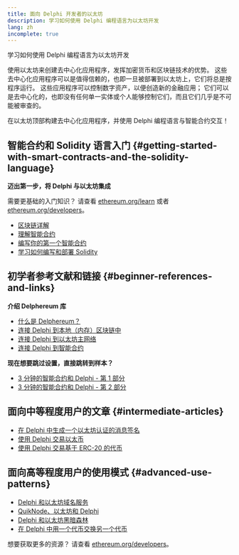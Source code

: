 ```yaml
---
title: 面向 Delphi 开发者的以太坊
description: 学习如何使用 Delphi 编程语言为以太坊开发
lang: zh
incomplete: true
---
```


<FeaturedText>

学习如何使用 Delphi 编程语言为以太坊开发

</FeaturedText>

使用以太坊来创建去中心化应用程序，发挥加密货币和区块链技术的优势。 这些去中心化应用程序可以是值得信赖的，也即一旦被部署到以太坊上，它们将总是按程序运行。 这些应用程序可以控制数字资产，以便创造新的金融应用； 它们可以是去中心化的，也即没有任何单一实体或个人能够控制它们，而且它们几乎是不可能被审查的。

在以太坊顶部构建去中心化应用程序，并使用 Delphi 编程语言与智能合约交互！

## 智能合约和 Solidity 语言入门 {#getting-started-with-smart-contracts-and-the-solidity-language}

**迈出第一步，将 Delphi 与以太坊集成**

需要更基础的入门知识？ 请查看 [ethereum.org/learn](/learn/) 或者 [ethereum.org/developers](/developers/)。

- [区块链详解](https://kauri.io/article/d55684513211466da7f8cc03987607d5/blockchain-explained)
- [理解智能合约](https://kauri.io/article/e4f66c6079e74a4a9b532148d3158188/ethereum-101-part-5-the-smart-contract)
- [编写你的第一个智能合约](https://kauri.io/article/124b7db1d0cf4f47b414f8b13c9d66e2/remix-ide-your-first-smart-contract)
- [学习如何编写和部署 Solidity](https://kauri.io/article/973c5f54c4434bb1b0160cff8c695369/understanding-smart-contract-compilation-and-deployment)

## 初学者参考文献和链接 {#beginner-references-and-links}

**介绍 Delphereum 库**

- [什么是 Delphereum？](https://github.com/svanas/delphereum/blob/master/README.md)
- [连接 Delphi 到本地（内存）区块链中](https://medium.com/@svanas/connecting-delphi-to-a-local-in-memory-blockchain-9a1512d6c5b0)
- [连接 Delphi 到以太坊主网络](https://medium.com/@svanas/connecting-delphi-to-the-ethereum-main-net-5faf1feffd83)
- [连接 Delphi 到智能合约](https://medium.com/@svanas/connecting-delphi-to-smart-contracts-3146b12803a1)

**现在想要跳过设置，直接跳转到样本？**

- [3 分钟的智能合约和 Delphi - 第 1 部分](https://medium.com/@svanas/a-3-minute-smart-contract-and-delphi-61d998571d)
- [3 分钟的智能合约和 Delphi - 第 2 部分](https://medium.com/@svanas/a-3-minute-smart-contract-and-delphi-part-2-446925faa47b)

## 面向中等程度用户的文章 {#intermediate-articles}

- [在 Delphi 中生成一个以太坊认证的消息签名](https://medium.com/@svanas/generating-an-ethereum-signed-message-signature-in-delphi-75661ce5031b)
- [使用 Delphi 交易以太币](https://medium.com/@svanas/transferring-ether-with-delphi-b5f24b1a98a4)
- [使用 Delphi 交易基于 ERC-20 的代币](https://medium.com/@svanas/transferring-erc-20-tokens-with-delphi-bb44c05b295d)

## 面向高等程度用户的使用模式 {#advanced-use-patterns}

- [Delphi 和以太坊域名服务](https://medium.com/@svanas/delphi-and-ethereum-name-service-ens-4443cd278af7)
- [QuikNode、以太坊和 Delphi](https://medium.com/@svanas/quiknode-ethereum-and-delphi-f7bfc9671c23)
- [Delphi 和以太坊黑暗森林](https://svanas.medium.com/delphi-and-the-ethereum-dark-forest-5b430da3ad93)
- [在 Delphi 中用一个代币交换另一个代币](https://svanas.medium.com/swap-one-token-for-another-in-delphi-bcb999c47f7)

想要获取更多的资源？ 请查看 [ethereum.org/developers](/developers/)。
